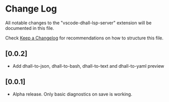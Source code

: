 # Change Log
All notable changes to the "vscode-dhall-lsp-server" extension will be documented in this file.

Check [Keep a Changelog](http://keepachangelog.com/) for recommendations on how to structure this file.

## [0.0.2]
- Add dhall-to-json, dhall-to-bash, dhall-to-text and dhall-to-yaml preview

## [0.0.1]
- Alpha release. Only basic diagnostics on save is working.